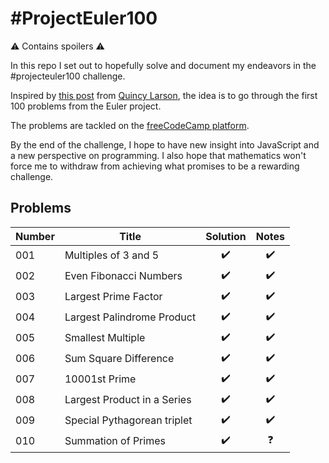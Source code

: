 # #ProjectEuler100

⚠️ Contains spoilers ⚠️

In this repo I set out to hopefully solve and document my endeavors in the #projecteuler100 challenge.

Inspired by [this post](https://www.freecodecamp.org/news/developer-new-years-resolution-guide/#the-projecteuler100-challenge-the-dark-souls-of-new-year-s-resolutions) from [Quincy Larson](https://twitter.com/ossia), the idea is to go through the first 100 problems from the Euler project.

The problems are tackled on the [freeCodeCamp platform](https://www.freecodecamp.org/learn/coding-interview-prep/project-euler/).

By the end of the challenge, I hope to have new insight into JavaScript and a new perspective on programming. I also hope that mathematics won't force me to withdraw from achieving what promises to be a rewarding challenge.

## Problems

| Number | Title                       | Solution | Notes |
| ------ | --------------------------- | :------: | :---: |
| 001    | Multiples of 3 and 5        |    ✔️    |  ✔️   |
| 002    | Even Fibonacci Numbers      |    ✔️    |  ✔️   |
| 003    | Largest Prime Factor        |    ✔️    |  ✔️   |
| 004    | Largest Palindrome Product  |    ✔️    |  ✔️   |
| 005    | Smallest Multiple           |    ✔️    |  ✔️   |
| 006    | Sum Square Difference       |    ✔️    |  ✔️   |
| 007    | 10001st Prime               |    ✔️    |  ✔️   |
| 008    | Largest Product in a Series |    ✔️    |  ✔️   |
| 009    | Special Pythagorean triplet |    ✔️    |  ✔️   |
| 010    | Summation of Primes         |    ✔️    |  ❓   |

<!-- | 00x|Title|❌|❌| -->
<!-- ✔️❌❓ -->
